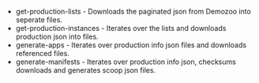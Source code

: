 * get-production-lists - Downloads the paginated json from Demozoo into seperate files.
* get-production-instances - Iterates over the lists and downloads production json into files.
* generate-apps - Iterates over production info json files and downloads referenced files.
* generate-manifests - Iterates over production info json, checksums downloads and generates scoop json files.
